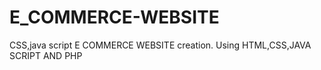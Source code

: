 # E_COMMERCE-WEBSITE
CSS,java script E COMMERCE WEBSITE creation. Using HTML,CSS,JAVA SCRIPT AND PHP
